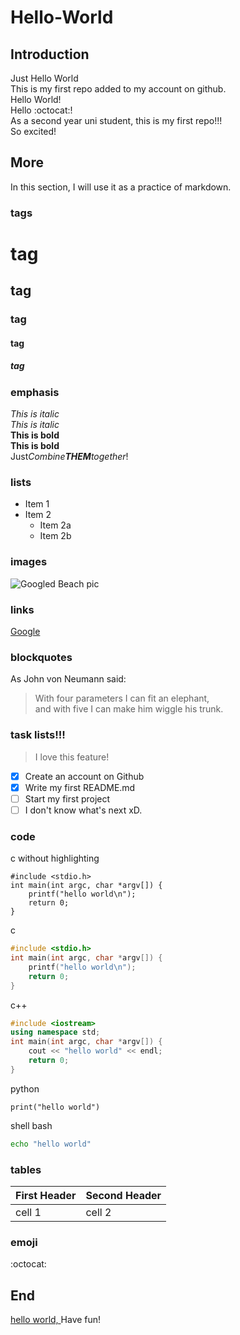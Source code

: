 # Hello-World
## Introduction
  Just Hello World\
  This is my first repo added to my account on github.\
  Hello World!\
  Hello :octocat:!\
  As a second year uni student, this is my first repo!!!\
  So excited!
## More
  In this section, I will use it as a practice of markdown.
### tags
# tag
## tag
### tag
#### tag
##### tag
### emphasis
  *This is italic*\
  _This is italic_\
  **This is bold**\
  __This is bold__\
  Just*Combine**THEM**together*!
### lists
  * Item 1
  * Item 2
    * Item 2a
    * Item 2b
### images
![Googled Beach pic](pacific.jpeg)
### links
[Google](https://www.google.com/)
### blockquotes
As John von Neumann said: 
> With four parameters I can fit an elephant, \
> and with five I can make him wiggle his trunk.
### task lists!!!
> I love this feature!
- [x] Create an account on Github
- [x] Write my first README.md
- [ ] Start my first project
- [ ] I don't know what's next xD.
### code
c without highlighting
~~~
#include <stdio.h>
int main(int argc, char *argv[]) {
    printf("hello world\n");
    return 0;
}
~~~
c 
~~~c
#include <stdio.h>
int main(int argc, char *argv[]) {
    printf("hello world\n");
    return 0;
}
~~~
c++
~~~c++
#include <iostream>
using namespace std;
int main(int argc, char *argv[]) {
    cout << "hello world" << endl;
    return 0;
}
~~~
python
~~~python3
print("hello world")
~~~
shell bash
~~~bash
echo "hello world"
~~~
### tables
First Header | Second Header
-------------|--------------
cell 1 | cell 2
### emoji
:octocat:
## End
[hello world, ](hello_world.c)
Have fun!
